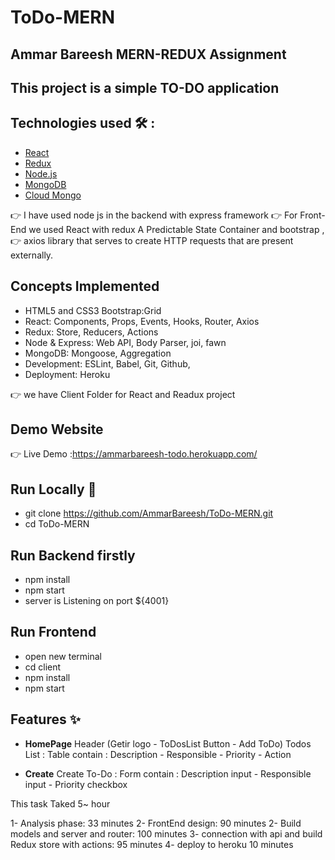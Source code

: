 # ToDo-MERN
## Ammar Bareesh MERN-REDUX Assignment

## This project is a simple TO-DO application

## Technologies used 🛠️ : 

- [React](https://reactjs.org/)
- [Redux](https://redux.js.org/) 
- [Node.js](https://redux.js.org/) 
- [MongoDB](https://www.mongodb.com/) 
- [Cloud Mongo](https://www.mongodb.com/cloud) 

👉 I have used node js in the backend with express framework 
👉 For Front-End we used React with redux A Predictable State Container and bootstrap ,
👉 axios library that serves to create HTTP requests that are present externally.

## Concepts Implemented
- HTML5 and CSS3 Bootstrap:Grid
- React: Components, Props, Events, Hooks, Router, Axios
- Redux: Store, Reducers, Actions
- Node & Express: Web API, Body Parser, joi, fawn
- MongoDB: Mongoose, Aggregation
- Development: ESLint, Babel, Git, Github,
- Deployment: Heroku

👉 we have Client Folder for React and Readux project

## Demo Website 
👉 Live Demo :https://ammarbareesh-todo.herokuapp.com/

## Run Locally 🚀
- git clone https://github.com/AmmarBareesh/ToDo-MERN.git
- cd ToDo-MERN

## Run Backend firstly
- npm install
- npm start
- server is Listening on port ${4001}

## Run Frontend
  - open new terminal
  - cd client
  - npm install
  - npm start
  
  ## Features ✨
  * **HomePage** Header (Getir logo - ToDosList Button - Add ToDo)
  Todos List : Table contain : Description - Responsible - Priority - Action
  
  * **Create**
  Create To-Do : Form contain : Description input - Responsible input - Priority checkbox
  
  This task Taked 5~ hour 
  
  1- Analysis phase: 33 minutes
  2- FrontEnd design: 90 minutes
  2- Build models and server and router: 100 minutes
  3- connection with api and build Redux store with actions: 95 minutes
  4- deploy to heroku 10 minutes 


